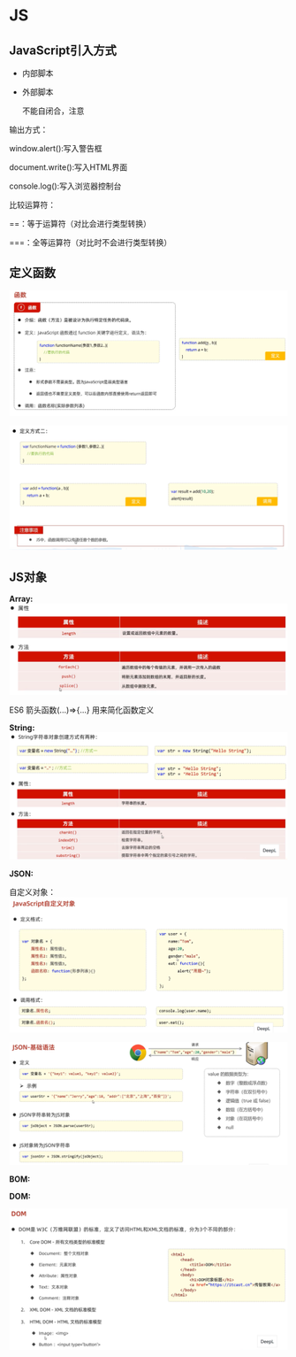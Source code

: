 # JS

## JavaScript引入方式
- 内部脚本

- 外部脚本
  
  不能自闭合，注意
  

输出方式：

window.alert():写入警告框

document.write():写入HTML界面

console.log():写入浏览器控制台

比较运算符：

==：等于运算符（对比会进行类型转换）

===：全等运算符（对比时不会进行类型转换）

## 定义函数

![](picture/7.png)

![](picture/8.png)

## JS对象

**Array:**
![](picture/9.png)

ES6 箭头函数(...)=>{...}
用来简化函数定义

**String:**
![](picture/10.png)

**JSON:**

自定义对象：
![](picture/11.png)

![](picture/12.png)

**BOM:**


**DOM:**

![](picture/13.png)







